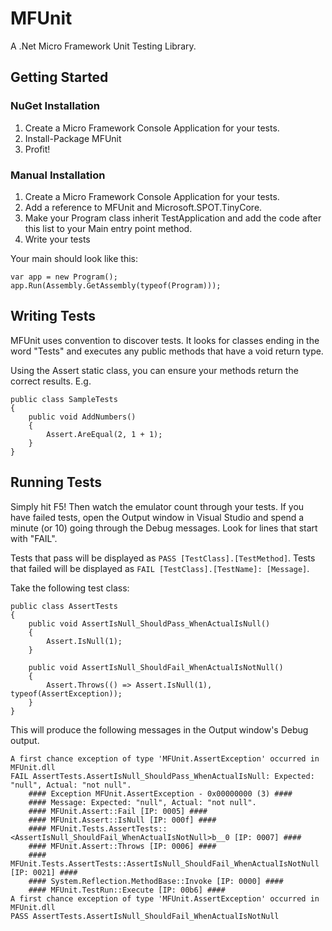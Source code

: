 MFUnit
======

A .Net Micro Framework Unit Testing Library.

Getting Started
---------------

### NuGet Installation

1. Create a Micro Framework Console Application for your tests.
2. Install-Package MFUnit
3. Profit!

### Manual Installation

1. Create a Micro Framework Console Application for your tests.
2. Add a reference to MFUnit and Microsoft.SPOT.TinyCore.
3. Make your Program class inherit TestApplication and add the code after this list to your Main entry point method.
4. Write your tests

Your main should look like this:

	var app = new Program();
	app.Run(Assembly.GetAssembly(typeof(Program)));


Writing Tests
-------------

MFUnit uses convention to discover tests. It looks for classes ending in the word "Tests" and executes any public methods that have a void return type.

Using the Assert static class, you can ensure your methods return the correct results. E.g.

	public class SampleTests
	{
		public void AddNumbers()
		{
			Assert.AreEqual(2, 1 + 1);
		}
	}

Running Tests
-------------

Simply hit F5! Then watch the emulator count through your tests. If you have failed tests, open the Output window in Visual Studio and spend a minute (or 10) going through the Debug messages. Look for lines that start with "FAIL".

Tests that pass will be displayed as `PASS [TestClass].[TestMethod]`. Tests that failed will be displayed as `FAIL [TestClass].[TestName]: [Message]`.

Take the following test class:

	public class AssertTests
	{
		public void AssertIsNull_ShouldPass_WhenActualIsNull()
		{
			Assert.IsNull(1);
		}

		public void AssertIsNull_ShouldFail_WhenActualIsNotNull()
		{
			Assert.Throws(() => Assert.IsNull(1), typeof(AssertException));
		}
	}

This will produce the following messages in the Output window's Debug output.

	A first chance exception of type 'MFUnit.AssertException' occurred in MFUnit.dll
	FAIL AssertTests.AssertIsNull_ShouldPass_WhenActualIsNull: Expected: "null", Actual: "not null".
		#### Exception MFUnit.AssertException - 0x00000000 (3) ####
		#### Message: Expected: "null", Actual: "not null".
		#### MFUnit.Assert::Fail [IP: 0005] ####
		#### MFUnit.Assert::IsNull [IP: 000f] ####
		#### MFUnit.Tests.AssertTests::<AssertIsNull_ShouldFail_WhenActualIsNotNull>b__0 [IP: 0007] ####
		#### MFUnit.Assert::Throws [IP: 0006] ####
		#### MFUnit.Tests.AssertTests::AssertIsNull_ShouldFail_WhenActualIsNotNull [IP: 0021] ####
		#### System.Reflection.MethodBase::Invoke [IP: 0000] ####
		#### MFUnit.TestRun::Execute [IP: 00b6] ####
	A first chance exception of type 'MFUnit.AssertException' occurred in MFUnit.dll
	PASS AssertTests.AssertIsNull_ShouldFail_WhenActualIsNotNull